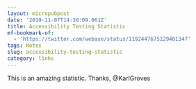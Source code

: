 ```yaml
---
layout: micropubpost
date: '2019-11-07T14:30:09.061Z'
title: Accessibility Testing Statistic
mf-bookmark-of:
  - 'https://twitter.com/webaxe/status/1192447675129401347'
tags: Notes
slug: accessibility-testing-statistic
category: links
---
```

This is an amazing statistic. Thanks, @KarlGroves
 
